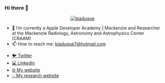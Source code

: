 ### Hi there 👋


<p align="center">
<a data-flickr-embed="true" href="https://www.flickr.com/photos/147494408@N05/51156017346/in/dateposted-public/" title="biaduque"><img src="https://live.staticflickr.com/65535/51156017346_c891ab327d_h.jpg" alt="biaduque"></a>
</p>

- 🔭 I’m currently a Apple Developer Academy | Mackenzie and Researcher at the Mackenzie Radiology, Astronomy and Astrophysics Center (CRAAM)
- 📫 How to reach me: biaduque7@hotmail.com

* [🐦 Twitter](https://twitter.com/_BiaDuque_)
* [💻 Linkedin](https://www.linkedin.com/feed/?trk=Officekey)
* [🌐 My website](https://beatrizduque.carrd.co/)
* [💡 My research website](https://starsandexoplanets.org)

   
<!--
**biaduque/biaduque** is a ✨ _special_ ✨ repository because its `README.md` (this file) appears on your GitHub profile.


https://www.canva.com/design/DAEddFVTLfc/o2Erljz9xi2003P8bfQETQ/view?utm_content=DAEddFVTLfc&utm_campaign=designshare&utm_medium=link&utm_source=publishsharelink


